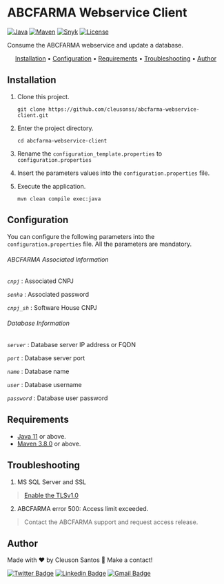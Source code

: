 # ABCFARMA Webservice Client

 [![Java](https://img.shields.io/badge/Java-11-blue?logo=Java&style=flat)](https://adoptopenjdk.net/index.html)
 [![Maven](https://img.shields.io/badge/Maven-3.8.1-blue?logo=ApacheMaven&style=flat)](https://maven.apache.org/index.html)
 [![Snyk](https://img.shields.io/badge/Snyk-passed-green?logo=Snyk&style=flat)](https://snyk.io/)
 [![License](https://img.shields.io/badge/License-Apache_2.0-green?style=flat)](https://www.apache.org/licenses/LICENSE-2.0)

 Consume the ABCFARMA webservice and update a database.

<p align="center">
 <a href="#Installation">Installation</a> •
 <a href="#Configuration">Configuration</a> •
 <a href="#Requirements">Requirements</a> •
 <a href="#Troubleshooting ">Troubleshooting</a> •
 <a href="#Author">Author</a>
</p>

 ## Installation

 1. Clone this project.
	```shell 
	git clone https://github.com/cleusonss/abcfarma-webservice-client.git
	```

 2. Enter the project directory.
	```shell
	cd abcfarma-webservice-client 
	```
 3. Rename the `configuration_template.properties` to `configuration.properties`


 4. Insert the parameters values into the `configuration.properties` file.


 5. Execute the application.
	```shell
	mvn clean compile exec:java 
	```
 
 ## Configuration
 You can configure the following parameters into the `configuration.properties` file. All the parameters are mandatory.

   ###### ABCFARMA Associated Information
   *`cnpj`* : Associated CNPJ

   *`senha`* : Associated password

   *`cnpj_sh`* : Software House CNPJ



   ###### Database Information
   *`server`* : Database server IP address or FQDN

   *`port`* : Database server port

   *`name`* : Database name

   *`user`* : Database username

   *`password`* : Database user password

 ## Requirements
 
 - [Java 11](https://adoptopenjdk.net/index.html) or above.
 - [Maven 3.8.0](https://maven.apache.org/index.html) or above.


 ## Troubleshooting
 
 1. MS SQL Server and SSL
 > [Enable the TLSv1.0](https://asyncstream.com/tutorials/java-tlsv10-not-accepted-by-client-preferences/)

 2. ABCFARMA error 500: Access limit exceeded.
 > Contact the ABCFARMA support and request access release.


## Author

Made with ❤ by Cleuson Santos :wave: Make a contact!

[![Twitter Badge](https://img.shields.io/badge/-@cleusonss-1ca0f1?style=flat-square&labelColor=1ca0f1&logo=twitter&logoColor=white&link=https://twitter.com/cleusonss)](https://twitter.com/cleusonss) 
[![Linkedin Badge](https://img.shields.io/badge/-Cleuson_Santos-blue?style=flat-square&logo=Linkedin&logoColor=white&link=https://www.linkedin.com/in/cleuson-santos-7391aa53/)](https://www.linkedin.com/in/cleuson-santos-7391aa53/)
[![Gmail Badge](https://img.shields.io/badge/-cleusonss@gmail.com-c14438?style=flat-square&logo=Gmail&logoColor=white&link=mailto:cleusonss@gmail.com)](mailto:cleusonss@gmail.com)
